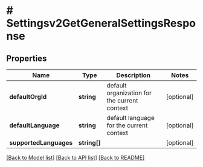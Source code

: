 # # Settingsv2GetGeneralSettingsResponse

## Properties

Name | Type | Description | Notes
------------ | ------------- | ------------- | -------------
**defaultOrgId** | **string** | default organization for the current context | [optional]
**defaultLanguage** | **string** | default language for the current context | [optional]
**supportedLanguages** | **string[]** |  | [optional]

[[Back to Model list]](../../README.md#models) [[Back to API list]](../../README.md#endpoints) [[Back to README]](../../README.md)
